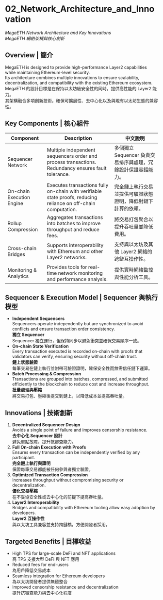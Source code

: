 # 02_Network_Architecture_and_Innovation  
*MegaETH Network Architecture and Key Innovations*  
*MegaETH 網絡架構與核心創新*

## Overview | 簡介
MegaETH is designed to provide high-performance Layer2 capabilities while maintaining Ethereum-level security.  
Its architecture combines multiple innovations to ensure scalability, decentralization, and compatibility with the existing Ethereum ecosystem.
MegaETH 的設計目標是在保持以太坊級安全性的同時，提供高性能的 Layer2 能力。  
其架構融合多項創新技術，確保可擴展性、去中心化以及與現有以太坊生態的兼容性。

## Key Components | 核心組件
| Component | Description | 中文說明 |
|-----------|------------|----------|
| Sequencer Network | Multiple independent sequencers order and process transactions. Redundancy ensures fault tolerance. | 多個獨立 Sequencer 負責交易排序與處理，冗餘設計保證容錯能力。 |
| On-chain Execution Engine | Executes transactions fully on-chain with verifiable state proofs, reducing reliance on off-chain computation. | 完全鏈上執行交易並提供可驗證狀態證明，降低對鏈下計算的依賴。 |
| Rollup Compression | Aggregates transactions into batches to improve throughput and reduce fees. | 將交易打包聚合以提升吞吐量並降低費用。 |
| Cross-chain Bridges | Supports interoperability with Ethereum and other Layer2 networks. | 支持與以太坊及其他 Layer2 網絡的跨鏈互操作性。 |
| Monitoring & Analytics | Provides tools for real-time network monitoring and performance analysis. | 提供實時網絡監控與性能分析工具。 |

## Sequencer & Execution Model | Sequencer 與執行模型
- **Independent Sequencers**  
  Sequencers operate independently but are synchronized to avoid conflicts and ensure transaction order consistency.  
  **獨立 Sequencer**  
  Sequencer 獨立運行，但保持同步以避免衝突並確保交易順序一致。
- **On-chain State Verification**  
  Every transaction executed is recorded on-chain with proofs that validators can verify, ensuring security without off-chain trust.  
  **鏈上狀態驗證**  
  每筆交易在鏈上執行並附帶可驗證證明，確保安全性而無需信任鏈下運算。
- **Batch Processing & Compression**  
  Transactions are grouped into batches, compressed, and submitted efficiently to the blockchain to reduce cost and increase throughput.  
  **批量處理與壓縮**  
  將交易打包、壓縮後提交到鏈上，以降低成本並提高吞吐量。

## Innovations | 技術創新
1. **Decentralized Sequencer Design**  
   Avoids a single point of failure and improves censorship resistance.  
   **去中心化 Sequencer 設計**  
   避免單點故障，提升抗審查能力。
2. **Full On-chain Execution with Proofs**  
   Ensures every transaction can be independently verified by any participant.  
   **完全鏈上執行與證明**  
   保證每筆交易都能被任何參與者獨立驗證。
3. **Optimized Transaction Compression**  
   Increases throughput without compromising security or decentralization.  
   **優化交易壓縮**  
   在不妥協安全性或去中心化的前提下提高吞吐量。
4. **Layer2 Interoperability**  
   Bridges and compatibility with Ethereum tooling allow easy adoption by developers.  
   **Layer2 互操作性**  
   與以太坊工具兼容並支持跨鏈橋，方便開發者採用。

## Targeted Benefits | 目標收益
- High TPS for large-scale DeFi and NFT applications  
  高 TPS 支援大型 DeFi 與 NFT 應用
- Reduced fees for end-users  
  為用戶降低交易成本
- Seamless integration for Ethereum developers  
  為以太坊開發者提供無縫整合
- Improved censorship resistance and decentralization  
  提升抗審查能力與去中心化程度

